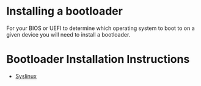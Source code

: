 # Installing a bootloader

For your BIOS or UEFI to determine which operating system to boot to on a given device you will need to install a bootloader.

# Bootloader Installation Instructions

- [Syslinux](https://github.com/Sweets/tldrlfs/tree/master/bootloaders/syslinux)
